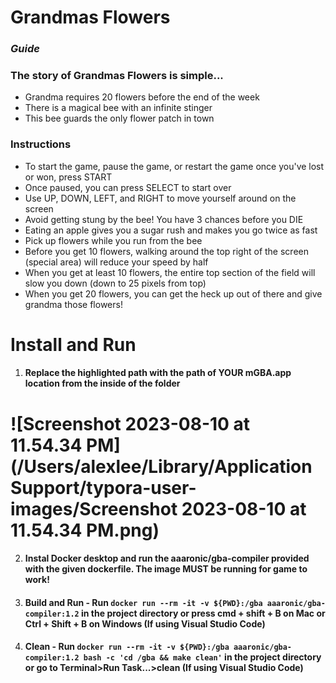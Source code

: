 



# Grandmas Flowers

### _Guide_

### The story of Grandmas Flowers is simple...

- Grandma requires 20 flowers before the end of the week
- There is a magical bee with an infinite stinger
- This bee guards the only flower patch in town

### Instructions

- To start the game, pause the game, or restart the game once you've lost or won, press START
- Once paused, you can press SELECT to start over
- Use UP, DOWN, LEFT, and RIGHT to move yourself around on the screen
- Avoid getting stung by the bee! You have 3 chances before you DIE
- Eating an apple gives you a sugar rush and makes you go twice as fast
- Pick up flowers while you run from the bee
- Before you get 10 flowers, walking around the top right of the screen (special area) will reduce your speed by half
- When you get at least 10 flowers, the entire top section of the field will slow you down (down to 25 pixels from top)
- When you get 20 flowers, you can get the heck up out of there and give grandma those flowers!

# Install and Run

1. #### Replace the highlighted path with the path of YOUR mGBA.app location from the inside of the folder

# ![Screenshot 2023-08-10 at 11.54.34 PM](/Users/alexlee/Library/Application Support/typora-user-images/Screenshot 2023-08-10 at 11.54.34 PM.png)

2. #### Instal Docker desktop and run the aaaronic/gba-compiler provided with the given dockerfile. The image MUST be running for game to work!

3. #### **Build and Run** - Run `docker run --rm -it -v ${PWD}:/gba aaaronic/gba-compiler:1.2` in the project directory or press **cmd + shift + B** on Mac or **Ctrl + Shift + B** on Windows (If using Visual Studio Code)

4. #### **Clean** - Run `docker run --rm -it -v ${PWD}:/gba aaaronic/gba-compiler:1.2 bash -c 'cd /gba && make clean'` in the project directory or go to Terminal>Run Task...>clean (If using Visual Studio Code)

